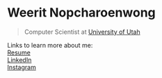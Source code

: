 # Weerit Nopcharoenwong

> Computer Scientist at [University of Utah](https://pages.github.com/)

Links to learn more about me:<br/>
[Resume](https://docs.google.com/document/d/1W8mcdTfIEE-Ed3GKff-NSeDuMessABOKYrj94QrjQqw/edit)<br/>
[LinkedIn](https://www.linkedin.com/in/weeritn/)<br/>
[Instagram](https://www.instagram.com/weerit.ap2/)<br/>

<!--
**weeritn/weeritn** is a ✨ _special_ ✨ repository because its `README.md` (this file) appears on your GitHub profile.

Here are some ideas to get you started:

- 🔭 I’m currently working on ...
- 🌱 I’m currently learning ...
- 👯 I’m looking to collaborate on ...
- 🤔 I’m looking for help with ...
- 💬 Ask me about ...
- 📫 How to reach me: ...
- 😄 Pronouns: ...
- ⚡ Fun fact: ...
-->
